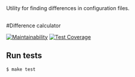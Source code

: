 ##
Utility for finding differences in configuration files.
##

#Difference calculator

[![Maintainability](https://api.codeclimate.com/v1/badges/5ac1ebbc8f38cc9a5495/maintainability)](https://codeclimate.com/github/mom4uk/backend-project-2/maintainability)
[![Test Coverage](https://api.codeclimate.com/v1/badges/5ac1ebbc8f38cc9a5495/test_coverage)](https://codeclimate.com/github/mom4uk/backend-project-2/test_coverage)

## Run tests

```sh
$ make test
```
